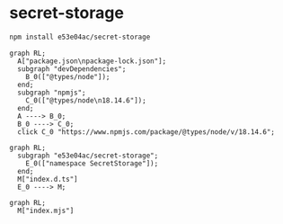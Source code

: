 # secret-storage

~~~~~ sh
npm install e53e04ac/secret-storage
~~~~~

~~~~~ mermaid
graph RL;
  A["package.json\npackage-lock.json"];
  subgraph "devDependencies";
    B_0(["@types/node"]);
  end;
  subgraph "npmjs";
    C_0(["@types/node\n18.14.6"]);
  end;
  A ----> B_0;
  B_0 ----> C_0;
  click C_0 "https://www.npmjs.com/package/@types/node/v/18.14.6";
~~~~~

~~~~~ mermaid
graph RL;
  subgraph "e53e04ac/secret-storage";
    E_0(["namespace SecretStorage"]);
  end;
  M["index.d.ts"]
  E_0 ----> M;
~~~~~

~~~~~ mermaid
graph RL;
  M["index.mjs"]
~~~~~
